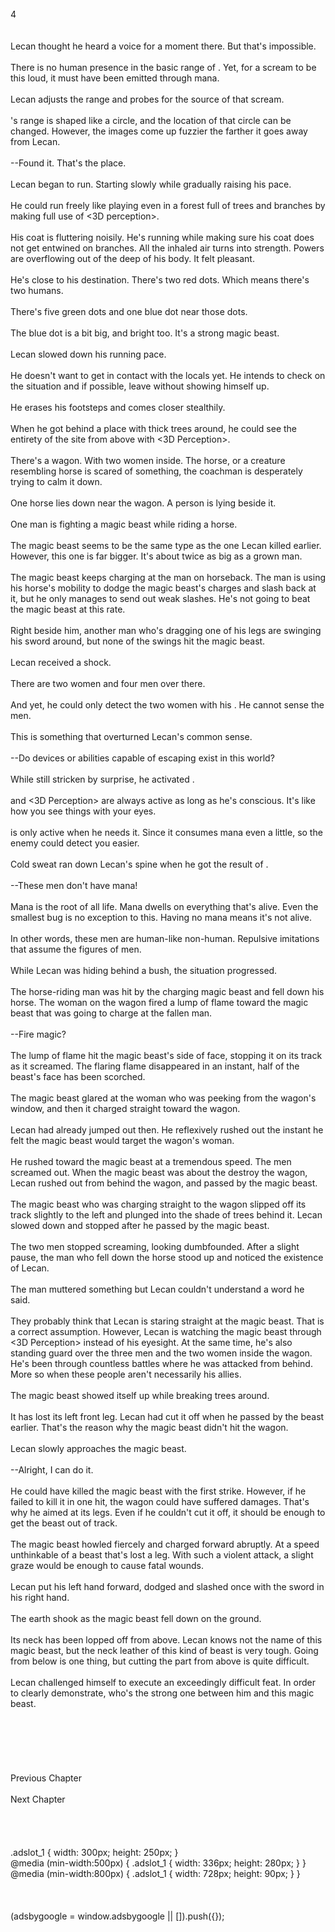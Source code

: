 <br/>
4<br/>
<br/>
<br/>
Lecan thought he heard a voice for a moment there. But that's impossible.<br/>
<br/>
There is no human presence in the basic range of <Life Detection>. Yet, for a scream to be this loud, it must have been emitted through mana.<br/>
<br/>
Lecan adjusts the <Life Detection> range and probes for the source of that scream.<br/>
<br/>
<Life Detection>'s range is shaped like a circle, and the location of that circle can be changed. However, the images come up fuzzier the farther it goes away from Lecan.<br/>
<br/>
--Found it. That's the place.<br/>
<br/>
Lecan began to run. Starting slowly while gradually raising his pace.<br/>
<br/>
He could run freely like playing even in a forest full of trees and branches by making full use of <3D perception>.<br/>
<br/>
His coat is fluttering noisily. He's running while making sure his coat does not get entwined on branches. All the inhaled air turns into strength. Powers are overflowing out of the deep of his body. It felt pleasant.<br/>
<br/>
He's close to his destination. There's two red dots. Which means there's two humans.<br/>
<br/>
There's five green dots and one blue dot near those dots.<br/>
<br/>
The blue dot is a bit big, and bright too. It's a strong magic beast.<br/>
<br/>
Lecan slowed down his running pace.<br/>
<br/>
He doesn't want to get in contact with the locals yet. He intends to check on the situation and if possible, leave without showing himself up.<br/>
<br/>
He erases his footsteps and comes closer stealthily.<br/>
<br/>
When he got behind a place with thick trees around, he could see the entirety of the site from above with <3D Perception>.<br/>
<br/>
There's a wagon. With two women inside. The horse, or a creature resembling horse is scared of something, the coachman is desperately trying to calm it down.<br/>
<br/>
One horse lies down near the wagon. A person is lying beside it.<br/>
<br/>
One man is fighting a magic beast while riding a horse.<br/>
<br/>
The magic beast seems to be the same type as the one Lecan killed earlier. However, this one is far bigger. It's about twice as big as a grown man.<br/>
<br/>
The magic beast keeps charging at the man on horseback. The man is using his horse's mobility to dodge the magic beast's charges and slash back at it, but he only manages to send out weak slashes. He's not going to beat the magic beast at this rate.<br/>
<br/>
Right beside him, another man who's dragging one of his legs are swinging his sword around, but none of the swings hit the magic beast.<br/>
<br/>
Lecan received a shock.<br/>
<br/>
There are two women and four men over there.<br/>
<br/>
And yet, he could only detect the two women with his <Life Detection>. He cannot sense the men.<br/>
<br/>
This is something that overturned Lecan's common sense.<br/>
<TLN: If you're reading this novel at any other site than Sousetsuka .com you might be reading an unedited, uncorrected version of the novel.><br/>
--Do devices or abilities capable of escaping <Life Detection> exist in this world?<br/>
<br/>
While still stricken by surprise, he activated <Mana Detection>.<br/>
<br/>
<Life Detection> and <3D Perception> are always active as long as he's conscious. It's like how you see things with your eyes.<br/>
<br/>
<Mana Detection> is only active when he needs it. Since it consumes mana even a little, so the enemy could detect you easier.<br/>
<br/>
Cold sweat ran down Lecan's spine when he got the result of <Mana Detection>.<br/>
<br/>
--These men don't have mana!<br/>
<br/>
Mana is the root of all life. Mana dwells on everything that's alive. Even the smallest bug is no exception to this. Having no mana means it's not alive.<br/>
<br/>
In other words, these men are human-like non-human. Repulsive imitations that assume the figures of men.<br/>
<br/>
While Lecan was hiding behind a bush, the situation progressed.<br/>
<br/>
The horse-riding man was hit by the charging magic beast and fell down his horse. The woman on the wagon fired a lump of flame toward the magic beast that was going to charge at the fallen man.<br/>
<br/>
--Fire magic?<br/>
<br/>
The lump of flame hit the magic beast's side of face, stopping it on its track as it screamed. The flaring flame disappeared in an instant, half of the beast's face has been scorched. <br/>
<br/>
The magic beast glared at the woman who was peeking from the wagon's window, and then it charged straight toward the wagon.<br/>
<br/>
Lecan had already jumped out then. He reflexively rushed out the instant he felt the magic beast would target the wagon's woman.<br/>
<br/>
He rushed toward the magic beast at a tremendous speed. The men screamed out. When the magic beast was about the destroy the wagon, Lecan rushed out from behind the wagon, and passed by the magic beast.<br/>
<br/>
The magic beast who was charging straight to the wagon slipped off its track slightly to the left and plunged into the shade of trees behind it. Lecan slowed down and stopped after he passed by the magic beast.<br/>
<br/>
The two men stopped screaming, looking dumbfounded. After a slight pause, the man who fell down the horse stood up and noticed the existence of Lecan.<br/>
<br/>
The man muttered something but Lecan couldn't understand a word he said.<br/>
<br/>
They probably think that Lecan is staring straight at the magic beast. That is a correct assumption. However, Lecan is watching the magic beast through <3D Perception> instead of his eyesight. At the same time, he's also standing guard over the three men and the two women inside the wagon. He's been through countless battles where he was attacked from behind. More so when these people aren't necessarily his allies.<br/>
<br/>
The magic beast showed itself up while breaking trees around.<br/>
<br/>
It has lost its left front leg. Lecan had cut it off when he passed by the beast earlier. That's the reason why the magic beast didn't hit the wagon.<br/>
<br/>
Lecan slowly approaches the magic beast.<br/>
<br/>
--Alright, I can do it.<br/>
<br/>
He could have killed the magic beast with the first strike. However, if he failed to kill it in one hit, the wagon could have suffered damages. That's why he aimed at its legs. Even if he couldn't cut it off, it should be enough to get the beast out of track.<br/>
<br/>
The magic beast howled fiercely and charged forward abruptly. At a speed unthinkable of a beast that's lost a leg. With such a violent attack, a slight graze would be enough to cause fatal wounds.<br/>
<br/>
Lecan put his left hand forward, dodged and slashed once with the sword in his right hand.<br/>
<br/>
The earth shook as the magic beast fell down on the ground.<br/>
<br/>
Its neck has been lopped off from above. Lecan knows not the name of this magic beast, but the neck leather of this kind of beast is very tough. Going from below is one thing, but cutting the part from above is quite difficult.<br/>
<br/>
Lecan challenged himself to execute an exceedingly difficult feat. In order to clearly demonstrate, who's the strong one between him and this magic beast.<br/>
<br/>
<br/>
<br/>
<br/>
<br/>
<br/>
Previous Chapter<br/>
<br/>
Next Chapter  <br/>
<br/>
<br/>
<br/>
<br/>
.adslot_1 { width: 300px; height: 250px; }<br/>
@media (min-width:500px) { .adslot_1 { width: 336px; height: 280px; } }<br/>
@media (min-width:800px) { .adslot_1 { width: 728px; height: 90px; } }<br/>
<br/>
<br/>
<br/>
(adsbygoogle = window.adsbygoogle || []).push({});<br/>
<br/>
<br/>
<br/>
<br/>
